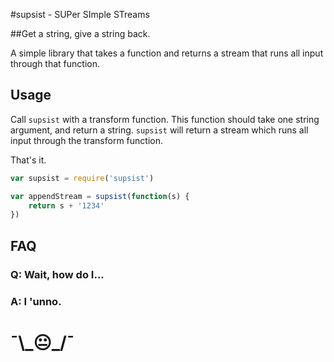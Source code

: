 #supsist - SUPer SImple STreams

##Get a string, give a string back.

A simple library that takes a function and returns a stream that runs all input through that function.

## Usage

Call `supsist` with a transform function. This function should take one string argument, and return a string. `supsist` will return a stream which runs all input through the transform function.

That's it.

```javascript
var supsist = require('supsist')

var appendStream = supsist(function(s) {
	return s + '1234'
})
```


## FAQ

### Q: Wait, how do I...
### A: I 'unno.  

# ¯\\\_😐_/¯
